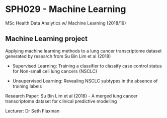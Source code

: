 # SPH029 - Machine Learning
MSc Health Data Analytics w/ Machine Learning (2018/19)

Machine Learning project
------------------------

Applying machine learning methods to a lung cancer transcriptome dataset generated by research from Su Bin Lim et al (2018)

- Supervised Learning: Training a classifier to classify case control status for Non-small cell lung cancers (NSCLC)

- Unsupervised Learning: Revealing NSCLC subtypes in the absence of training labels



Research Paper: Su Bin Lim et al (2018) - A merged lung cancer transcriptome dataset for clinical predictive modelling

Lecturer: Dr Seth Flaxman
